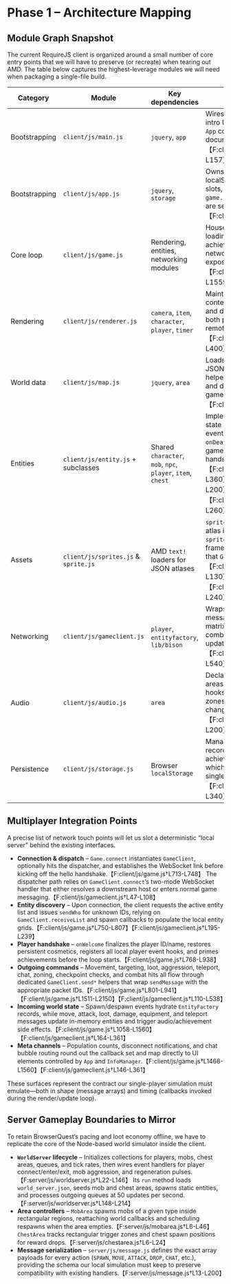 # Phase 1 – Architecture Mapping

## Module Graph Snapshot
The current RequireJS client is organized around a small number of core entry points that we will have to preserve (or recreate) when tearing out AMD. The table below captures the highest-leverage modules we will need when packaging a single-file build.

| Category | Module | Key dependencies | Notes |
| --- | --- | --- | --- |
| Bootstrapping | `client/js/main.js` | `jquery`, `app` | Wires DOM events for the intro UI and instantiates the `App` controller when the document is ready.【F:client/js/main.js†L2-L157】 |
| Bootstrapping | `client/js/app.js` | `jquery`, `storage` | Owns the landing UI flow, localStorage-backed save slots, and the call into `game.run` once server options are selected.【F:client/js/app.js†L2-L200】 |
| Core loop | `client/js/game.js` | Rendering, entities, networking modules | Houses renderer setup, map loading, entity lifecycle, achievement logic, and every network callback `GameClient` exposes.【F:client/js/game.js†L1-L1559】 |
| Rendering | `client/js/renderer.js` | `camera`, `item`, `character`, `player`, `timer` | Maintains the canvas contexts, camera transforms, and dirty-rect drawing for both player-controlled and remote entities.【F:client/js/renderer.js†L1-L400】 |
| World data | `client/js/map.js` | `jquery`, `area` | Loads client-side world JSON, exposes collision helpers, zone membership, and door metadata that the game loop consumes.【F:client/js/map.js†L1-L320】 |
| Entities | `client/js/entity.js` + subclasses | Shared `character`, `mob`, `npc`, `player`, `item`, `chest` | Implements the sprite-driven state machines and provides event hooks such as `onStep`, `onDeath`, and `onLoot` that the game registers during handshake.【F:client/js/entity.js†L1-L360】【F:client/js/mob.js†L1-L200】【F:client/js/player.js†L1-L260】 |
| Assets | `client/js/sprites.js` & `sprite.js` | AMD `text!` loaders for JSON atlases | `sprites.js` pulls every sprite atlas into memory, while `sprite.js` builds animation frames and hurt/loot variants that `Game` assigns per entity.【F:client/js/sprites.js†L1-L130】【F:client/js/sprite.js†L1-L240】 |
| Networking | `client/js/gameclient.js` | `player`, `entityfactory`, `lib/bison` | Wraps WebSocket transport, message decoding, and a matrix of callbacks for entity, combat, loot, and chat updates.【F:client/js/gameclient.js†L1-L540】 |
| Audio | `client/js/audio.js` | `area` | Declares positional music areas and effect playback hooks that `Game` triggers when zones or combat state change.【F:client/js/audio.js†L1-L200】 |
| Persistence | `client/js/storage.js` | Browser `localStorage` | Manages persistent player records, kill counters, and achievement unlock state, which must survive in the single-file build.【F:client/js/storage.js†L1-L340】 |

## Multiplayer Integration Points
A precise list of network touch points will let us slot a deterministic “local server” behind the existing interfaces.

- **Connection & dispatch** – `Game.connect` instantiates `GameClient`, optionally hits the dispatcher, and establishes the WebSocket link before kicking off the hello handshake.【F:client/js/game.js†L713-L748】  The dispatcher path relies on `GameClient.connect`’s two-mode WebSocket handler that either resolves a downstream host or enters normal game messaging.【F:client/js/gameclient.js†L47-L108】
- **Entity discovery** – Upon connection, the client requests the active entity list and issues `sendWho` for unknown IDs, relying on `GameClient.receiveList` and spawn callbacks to populate the local entity grids.【F:client/js/game.js†L750-L807】【F:client/js/gameclient.js†L195-L239】
- **Player handshake** – `onWelcome` finalizes the player ID/name, restores persistent cosmetics, registers all local player event hooks, and primes achievements before the loop starts.【F:client/js/game.js†L768-L938】
- **Outgoing commands** – Movement, targeting, loot, aggression, teleport, chat, zoning, checkpoint checks, and combat hits all flow through dedicated `GameClient.send*` helpers that wrap `sendMessage` with the appropriate packet IDs.【F:client/js/game.js†L801-L941】【F:client/js/game.js†L1511-L2150】【F:client/js/gameclient.js†L110-L538】
- **Incoming world state** – Spawn/despawn events hydrate `EntityFactory` records, while move, attack, loot, damage, equipment, and teleport messages update in-memory entities and trigger audio/achievement side effects.【F:client/js/game.js†L1058-L1560】【F:client/js/gameclient.js†L164-L361】
- **Meta channels** – Population counts, disconnect notifications, and chat bubble routing round out the callback set and map directly to UI elements controlled by `App` and `InfoManager`.【F:client/js/game.js†L1468-L1560】【F:client/js/gameclient.js†L146-L361】

These surfaces represent the contract our single-player simulation must emulate—both in shape (message arrays) and timing (callbacks invoked during the render/update loop).

## Server Gameplay Boundaries to Mirror
To retain BrowserQuest’s pacing and loot economy offline, we have to replicate the core of the Node-based world simulator inside the client.

- **`WorldServer` lifecycle** – Initializes collections for players, mobs, chest areas, queues, and tick rates, then wires event handlers for player connect/enter/exit, mob aggression, and regeneration pulses.【F:server/js/worldserver.js†L22-L146】  Its `run` method loads `world_server.json`, seeds mob and chest areas, spawns static entities, and processes outgoing queues at 50 updates per second.【F:server/js/worldserver.js†L148-L214】
- **Area controllers** – `MobArea` spawns mobs of a given type inside rectangular regions, reattaching world callbacks and scheduling respawns when the area empties.【F:server/js/mobarea.js†L6-L46】  `ChestArea` tracks rectangular trigger zones and chest spawn positions for reward drops.【F:server/js/chestarea.js†L6-L24】
- **Message serialization** – `server/js/message.js` defines the exact array payloads for every action (`SPAWN`, `MOVE`, `ATTACK`, `DROP`, `CHAT`, etc.), providing the schema our local simulation must keep to preserve compatibility with existing handlers.【F:server/js/message.js†L13-L200】
